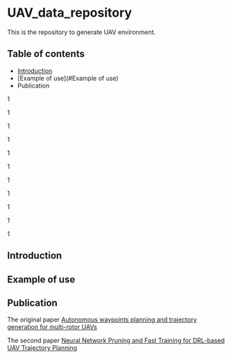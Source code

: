 # UAV_data_repository
This is the repository to generate UAV environment.

## Table of contents
- [Introduction](#Introduction)
- [Example of use](#Example of use)
- Publication

1

1

1

1

1

1


1

1


1

1

1
## Introduction
## Example of use

## Publication


The original paper [Autonomous waypoints planning and trajectory generation for multi-rotor UAVs](https://dl.acm.org/doi/abs/10.1145/3313151.3313163)

The second paper [Neural Network Pruning and Fast Training for DRL-based UAV Trajectory Planning](https://ieeexplore.ieee.org/abstract/document/9712561)

